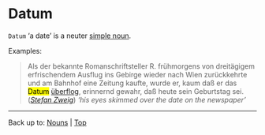 # Datum

`Datum` ‘a date’ is a neuter [simple noun](../../simpleNouns.md).

Examples:

> Als der bekannte Romanschriftsteller R. frühmorgens von dreitägigem erfrischendem Ausflug ins Gebirge wieder nach Wien zurückkehrte und am Bahnhof eine Zeitung kaufte, wurde er, kaum daß er das <mark>Datum</mark> [überflog](../../../verbs/ue/ueb/ueberfliegen.md), erinnernd gewahr, daß heute sein Geburtstag sei.
(*[Stefan Zweig](../../../texts/StefanZweig/BriefEinerUnbekannted.md)*) *‘his eyes skimmed over the date on the newspaper’*

----

Back up to: [Nouns](../../index.md) | [Top](../../../index.md)
